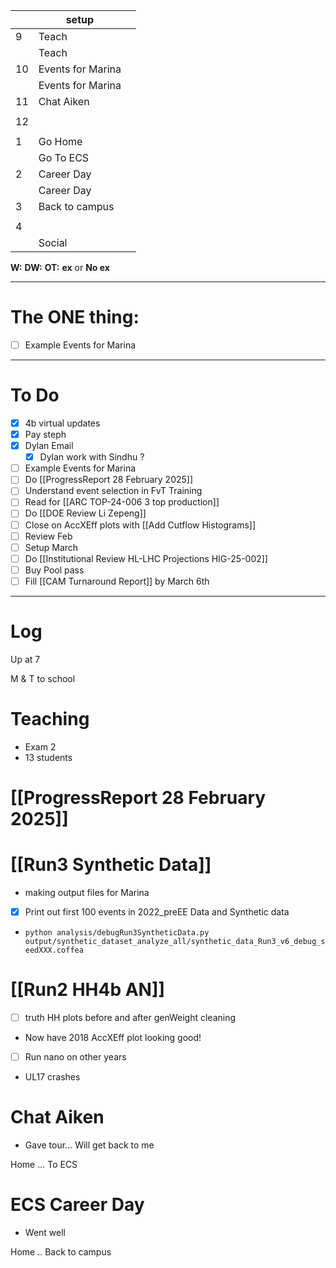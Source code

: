 
|     | setup             |     |
| --- | ----------------- | --- |
| 9   | Teach             |     |
|     | Teach             |     |
| 10  | Events for Marina |     |
|     | Events for Marina |     |
| 11  | Chat Aiken        |     |
|     |                   |     |
| 12  |                   |     |
|     |                   |     |
| 1   | Go Home           |     |
|     | Go To ECS         |     |
| 2   | Career Day        |     |
|     | Career Day        |     |
| 3   | Back to campus    |     |
|     |                   |     |
| 4   |                   |     |
|     | Social            |     |

**W:**
**DW:**
**OT:**
**ex** or **No ex**

---
# The ONE thing: 
- [ ] Example Events for Marina

---
# To Do

- [x] 4b virtual updates
- [x] Pay steph
- [x] Dylan Email
	- [x] Dylan work with Sindhu ?
- [ ] Example Events for Marina
- [ ] Do [[ProgressReport 28 February 2025]]
- [ ]  Understand event selection in FvT Training
- [ ]  Read for [[ARC TOP-24-006 3 top production]]
- [ ] Do  [[DOE Review Li Zepeng]]
- [ ] Close on AccXEff plots with [[Add Cutflow Histograms]]
- [ ] Review Feb
- [ ] Setup March
- [ ] Do [[Institutional Review HL-LHC Projections HIG-25-002]]
- [ ] Buy Pool pass
- [ ]  Fill [[CAM Turnaround Report]] by March 6th
---

# Log

Up at 7 

M & T to school 

# Teaching
- Exam 2 
- 13 students




# [[ProgressReport 28 February 2025]]


# [[Run3 Synthetic Data]]
- making output files for Marina
- [x]  Print out first 100 events in 2022_preEE Data and Synthetic data
- `python analysis/debugRun3SyntheticData.py output/synthetic_dataset_analyze_all/synthetic_data_Run3_v6_debug_seedXXX.coffea`

# [[Run2 HH4b AN]]
- [ ] truth HH plots before and after genWeight cleaning
- Now have 2018 AccXEff plot looking good!
- [ ] Run nano on other  years
- UL17 crashes

# Chat Aiken 
 - Gave tour... Will get back to me


Home ... To ECS

# ECS Career Day
- Went well

Home .. Back to campus


